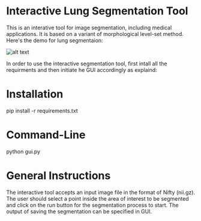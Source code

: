 # Interactive Lung Segmentation Tool


This is an interative tool for image segmentation, including medical applications. It is based on a variant of morphological level-set method. Here's the demo for lung segmentaion: 


![alt text](https://github.com/ahatamiz/CS168_Project/blob/master/ezgif.com-crop.gif)



In order to use the interactive segmentation tool, first intall all the requirments and then initiate he GUI accordingly as explaind: 

# Installation 

pip install -r requirements.txt

# Command-Line 

python gui.py

# General Instructions 

The interactive tool accepts an input image file in the format of Nifty (nii.gz). The user should select a point inside the area of interest to be segmented and click on the run button for the segmentation process to start. The output of saving the segmentation can be specified in GUI.



